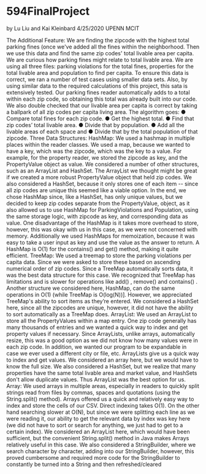 # 594FinalProject
by Lu Liu and Kai Kleinbard
4/25/2020
UPENN MCIT

The Additional Feature:
We are finding the zipcode with the highest total parking fines (once
we've added all the fines within the neighborhood. Then we use this
data and find the same zip codes' total livable area per capita. We
are curious how parking fines might relate to total livable area. We
are using all three files: parking violations for the total fines,
properties for the total livable area and population to find per
capita. To ensure this data is correct, we ran a number of test cases
using smaller data sets. Also, by using similar data to the required
calculations of this project, this sata is extensively tested. Our
parking fines reader automatically adds to a total within each zip
code, so obtaining this total was already built into our code. We also
double checked that our livable area per capita is correct by taking a
ballpark of all zip codes per capita living area. The algorithm goes:
● Compare total fines for each zip code.
● Get the highest total.
● Find that zip codes’ total livable area.
● Divide that by population.
● Add all the livable areas of each space and
● Divide that by the total population of that zipcode.
Three Data Structures:
HashMap: We used a hashmap in multiple places within the reader
classes. We used a map, because we wanted to have a key, which was the
zipcode, which was the key to a value. For example, for the property
reader, we stored the zipcode as key, and the PropertyValue object as
value. We considered a number of other structures, such as an
ArrayList and HashSet. The ArrayList we thought might be great if we
created a more robust PropertyValue object that held zip codes. We
also considered a HashSet, because it only stores one of each item --
since all zip codes are unique this seemed like a viable option. In
the end, we chose HashMap since, like a HashSet, has only unique
values, but we decided to keep zip codes separate from the
PropertyValue, object, as it also allowed us to use HashMap for
ParkingViolations and Population, using the same storage logic, with
zipcode as key, and corresponding data as value. One disadvantage of
the HashMap is it takes more overhead to store, however, this was okay
with us in this case, as we were not concerned with memory.
Additionally we used HashMaps for memoization, because it was easy to
take a user input as key and use the value as the answer to return. A
HashMap is O(1) for the contains() and get() method, making it quite
efficient.
TreeMap: We used a treemap to store the parking violations per capita
data. Since we were asked to store these based on ascending numerical
order of zip codes. Since a TreeMap automatically sorts data, it was
the best data structure for this case. We recognized that TreeMap has
limitations and is slower for operations like add() , remove() and
contains() . Another structure we considered here, HashMap, can do the
same operations in O(1) (while TreeMap is O(log(N))]. However, we
appreciated TreeMap's ability to sort items as they’re entered. We
considered a HashSet here, since all the zipcodes are unique, however,
it did not have the ability to sort automatically as a TreeMap does.
ArrayList: We used an ArrayList to store all the PropertyValues within
a map entry. One zip code generally has many thousands of entries and
we wanted a quick way to index and get property values if necessary.
Since ArrayLists, unlike arrays, automatically resize, this was a good
option as we did not know how many values were in each zip code. In
addition, we wanted our program to be expandable in case we ever used
a different city or file, etc. ArrayLists give us a quick way to index
and get values. We considered an array here, but we would have to know
the full size. We also considered a HashSet, but we realize that many
properties have the same total livable area and market value, and
HashSets don't allow duplicate values. Thus ArrayList was the best
option for us.
Array: We used arrays in multiple areas, especially in readers to
quickly split strings read from files by commas, spaces and quotations
(using the String.split() method). Arrays offered us a quick and
relatively easy way to index and store the cells of our CSV. Direct
indexing takes O(1). On the other hand searching slower at O(N), but
since we were splitting each line as we were reading it, our ability
to get the relevant data by index was key here (we did not have to
sort or search for anything, we just had to get to a certain index).
We considered an ArrayList here, which would have been sufficient, but
the convenient String.split() method in Java makes Arrays relatively
useful in this case. We also considered a StringBuilder, where we
search character by character, adding into our StringBuilder, however,
this proved cumbersome and required more code for the StringBuilder to
constantly be turned into a String and then refreshed/cleared
